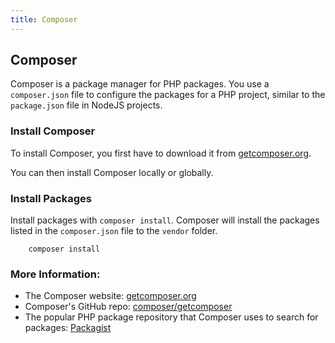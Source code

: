 ```yaml
---
title: Composer
---
```

## Composer

Composer is a package manager for PHP packages. You use a `composer.json` file to configure the packages for a PHP project, similar to the `package.json` file in NodeJS projects.

### Install Composer

To install Composer, you first have to download it from <a href='https://getcomposer.org/download/' target='_blank' rel='nofollow'>getcomposer.org</a>.

You can then install Composer locally or globally. 

### Install Packages

Install packages with `composer install`. Composer will install the packages listed in the `composer.json` file to the `vendor` folder.

```shell
    composer install 
```

### More Information:
* The Composer website: <a href='https://getcomposer.org/' target='_blank' rel='nofollow'>getcomposer.org</a>
* Composer's GitHub repo: <a href='https://github.com/composer/getcomposer.org' target='_blank' rel='nofollow'>composer/getcomposer</a>
* The popular PHP package repository that Composer uses to search for packages: <a href='https://packagist.org/' target='_blank' rel='nofollow'>Packagist</a>
